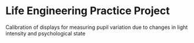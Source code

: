 # Life Engineering Practice Project
 Calibration of displays for measuring pupil variation due to changes in light intensity and psychological state
